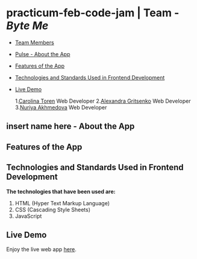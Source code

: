 # practicum-feb-code-jam | Team - _Byte Me_

- [Team Members](#team-members)
- [Pulse - About the App](#insert-name-here---about-the-app)
- [Features of the App](#features-of-the-app)
- [Technologies and Standards Used in Frontend Development](#technologies-and-standards-used-in-frontend-development)
- [Live Demo](#live-demo)

  1.[Carolina Toren](https://github.com/Carolina-Toren) Web Developer 2.[Alexandra Gritsenko]() Web Developer 3.[Nuriya Akhmedova]() Web Developer

## insert name here - About the App

## Features of the App

## Technologies and Standards Used in Frontend Development

**The technologies that have been used are:**

1. HTML (Hyper Text Markup Language)
2. CSS (Cascading Style Sheets)
3. JavaScript

## Live Demo

Enjoy the live web app [here]().

